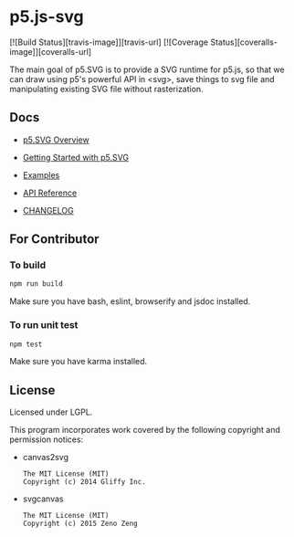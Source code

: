 # p5.js-svg

[![Build Status][travis-image]][travis-url] [![Coverage Status][coveralls-image]][coveralls-url]

The main goal of p5.SVG is to provide a SVG runtime for p5.js,
so that we can draw using p5's powerful API in \<svg\>, save things to svg file
and manipulating existing SVG file without rasterization.

## Docs

- [p5.SVG Overview](./doc/overview.md)

- [Getting Started with p5.SVG](./doc/getting-started.md)

- [Examples](http://zenozeng.github.io/p5.js-svg/examples/)

- [API Reference](http://zenozeng.github.io/p5.js-svg/doc/reference/index.html)

- [CHANGELOG](CHANGELOG.md)

## For Contributor

### To build

```bash
npm run build
```

Make sure you have bash, eslint, browserify and jsdoc installed.

### To run unit test

```bash
npm test
```

Make sure you have karma installed.

## License

Licensed under LGPL.

This program incorporates work covered by the following copyright and permission notices:

- canvas2svg

    ```
    The MIT License (MIT)
    Copyright (c) 2014 Gliffy Inc.
    ```

- svgcanvas

    ```
    The MIT License (MIT)
    Copyright (c) 2015 Zeno Zeng
    ```
